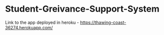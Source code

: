# Student-Greivance-Support-System
Link to the app deployed in heroku - https://thawing-coast-36274.herokuapp.com/
